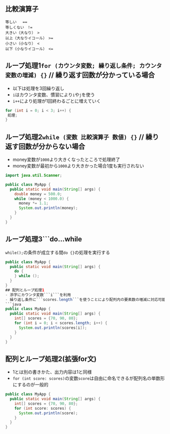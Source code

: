 ## 比較演算子
```
等しい　 ==
等しくない　!=
大きい（大なり）　>
以上（大なりイコール）　>=
小さい（小なり）　<
以下（小なりイコール）　<=
```
## ループ処理1```for (カウンタ変数; 繰り返し条件; カウンタ変数の増減) {}``` // 繰り返す回数が分かっている場合
- 以下は処理を3回繰り返し
- ```i```はカウンタ変数、慣習により```i```や```j```を使う
- ```i++```により処理が1回終わるごとに増えていく
```java
for (int i = 0; i < 3; i++) {
 処理;
}
```
## ループ処理2```while (変数 比較演算子 数値) {}``` // 繰り返す回数が分からない場合
- money変数が```1000```より大きくなったところで処理終了
- money変数が最初から```1000```より大きかった場合1度も実行されない
```java
import java.util.Scanner;

public class MyApp {
  public static void main(String[] args) {
    double money = 500.0;
    while (money < 1000.0) {
      money *= 1.1;
      System.out.println(money);
    }
  }
}
```
## ループ処理3```do...while
```while();```の条件が成立する間```do {}```の処理を実行する
```java
public class MyApp {
  public static void main(String[] args) {
    do {
    } while ();
  }
}
## 配列とループ処理1
- 添字にカウンタ変数```i```を利用
- 繰り返し条件に```scores.length```を使うことにより配列内の要素数の増減に対応可能
```java
public class MyApp {
  public static void main(String[] args) {
    int[] scores = {70, 90, 80};
    for (int i = 0; i < scores.length; i++) {
      System.out.println(scores[i]);
    }
  }
}
```
## 配列とループ処理2(拡張for文)
- 1とは別の書きかた、出力内容は1と同様
- ```for (int score: scores)```の変数```score```は自由に命名できるが配列名の単数形にするのが一般的
```java
public class MyApp {
  public static void main(String[] args) {
    int[] scores = {70, 90, 80};
    for (int score: scores) {
      System.out.println(score);
    }
  }
}
```
